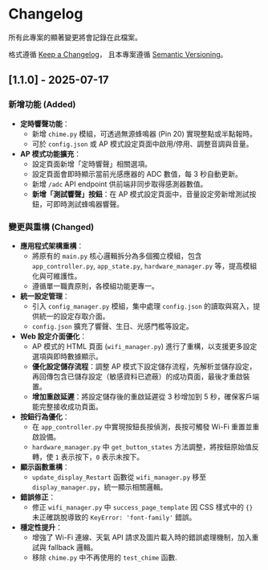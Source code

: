 # Changelog

所有此專案的顯著變更將會記錄在此檔案。

格式遵循 [Keep a Changelog](https://keepachangelog.com/en/1.0.0/)，
且本專案遵循 [Semantic Versioning](https://semver.org/spec/v2.0.0.html)。

## [1.1.0] - 2025-07-17

### 新增功能 (Added)
- **定時響聲功能**：
  - 新增 `chime.py` 模組，可透過無源蜂鳴器 (Pin 20) 實現整點或半點報時。
  - 可於 `config.json` 或 AP 模式設定頁面中啟用/停用、調整音調與音量。
- **AP 模式功能擴充**：
  - 設定頁面新增「定時響聲」相關選項。
  - 設定頁面會即時顯示當前光感應器的 ADC 數值，每 3 秒自動更新。
  - 新增 `/adc` API endpoint 供前端非同步取得感測器數值。
  - **新增「測試響聲」按鈕**：在 AP 模式設定頁面中，音量設定旁新增測試按鈕，可即時測試蜂鳴器響聲。

### 變更與重構 (Changed)
- **應用程式架構重構**：
  - 將原有的 `main.py` 核心邏輯拆分為多個獨立模組，包含 `app_controller.py`, `app_state.py`, `hardware_manager.py` 等，提高模組化與可維護性。
  - 遵循單一職責原則，各模組功能更專一。
- **統一設定管理**：
  - 引入 `config_manager.py` 模組，集中處理 `config.json` 的讀取與寫入，提供統一的設定存取介面。
  - `config.json` 擴充了響聲、生日、光感門檻等設定。
- **Web 設定介面優化**：
  - AP 模式的 HTML 頁面 (`wifi_manager.py`) 進行了重構，以支援更多設定選項與即時數據顯示。
  - **優化設定儲存流程**：調整 AP 模式下設定儲存流程，先解析並儲存設定，再回傳包含已儲存設定（敏感資料已遮蔽）的成功頁面，最後才重啟裝置。
  - **增加重啟延遲**：將設定儲存後的重啟延遲從 3 秒增加到 5 秒，確保客戶端能完整接收成功頁面。
- **按鈕行為優化**：
  - 在 `app_controller.py` 中實現按鈕長按偵測，長按可觸發 Wi-Fi 重置並重啟設備。
  - `hardware_manager.py` 中 `get_button_states` 方法調整，將按鈕原始值反轉，使 `1` 表示按下，`0` 表示未按下。
- **顯示函數重構**：
  - `update_display_Restart` 函數從 `wifi_manager.py` 移至 `display_manager.py`，統一顯示相關邏輯。
- **錯誤修正**：
  - 修正 `wifi_manager.py` 中 `success_page_template` 因 CSS 樣式中的 `{}` 未正確跳脫導致的 `KeyError: 'font-family'` 錯誤。
- **穩定性提升**：
  - 增強了 Wi-Fi 連線、天氣 API 請求及圖片載入時的錯誤處理機制，加入重試與 fallback 邏輯。
  - 移除 `chime.py` 中不再使用的 `test_chime` 函數.